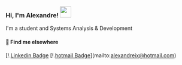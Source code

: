 ### Hi, I'm Alexandre! <img src="https://media.giphy.com/media/hvRJCLFzcasrR4ia7z/giphy.gif" width="30" >

I'm a student and Systems Analysis & Development

#### 💬 Find me elsewhere
[!.[Linkedin Badge](https://img.shields.io/badge/-Linkedin-blue?style=flat-square&logo=Linkedin&logoColor=white&link=https://www.linkedin.com/in/alexandrerodriguesd/)
[!.[hotmail Badge](https://img.shields.io/badge/-alexandreixc@hotmail.com-c14438?style=flat-square&logo=Hotmail&logoColor=white&link=mailto:alexandreix@hotmail.com)](mailto:alexandreix@hotmail.com)
<!--
**alexandreix/alexandreix** is a ✨ _special_ ✨ repository because its `README.md` (this file) appears on your GitHub profile.

Here are some ideas to get you started:

- 🔭 I’m currently working on ...
- 🌱 I’m currently learning ...
- 👯 I’m looking to collaborate on ...
- 🤔 I’m looking for help with ...
- 💬 Ask me about ...
- 📫 How to reach me: ...
- 😄 Pronouns: ...
- ⚡ Fun fact: ...
-->
